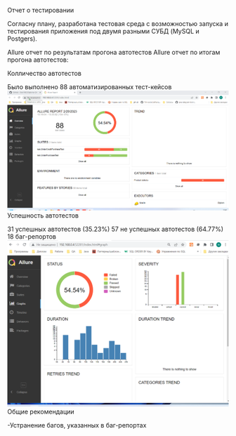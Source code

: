 Отчет о тестировании

Согласну плану, разработана тестовая среда с возможностью запуска и тестирования приложения под двумя разными СУБД (MySQL и Postgers).

Allure отчет по результатам прогона автотестов
Allure отчет по итогам прогона автотестов:

Колличество автотестов

Было выполнено 88 автоматизированных тест-кейсов
![img.png](img.png)
Успешность автотестов

31 успешных автотестов (35.23%)
57 не успешных автотестов (64.77%)
18 баг-репортов
![img_1.png](img_1.png)
Общие рекомендации

-Устранение багов, указанных в баг-репортах